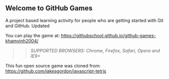 ## Welcome to GitHub Games

A project based learning activity for people who are getting started with Git and GitHub. Updated

You can play the game at: https://githubschool.github.io/github-games-khamvinh2004/

>> _*SUPPORTED BROWSERS*: Chrome, Firefox, Safari, Opera and IE9+_

This fun open source game was cloned from: https://github.com/jakesgordon/javascript-tetris
